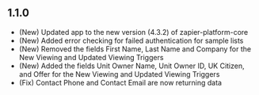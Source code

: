 ## 1.1.0

* (New) Updated app to the new version (4.3.2) of zapier-platform-core 
* (New) Added error checking for failed authentication for sample lists 
* (New) Removed the fields First Name, Last Name and Company for the New Viewing and Updated Viewing Triggers
* (New) Added the fields Unit Owner Name, Unit Owner ID, UK Citizen, and Offer for the New Viewing and Updated Viewing Triggers
* (Fix) Contact Phone and Contact Email are now returning data 